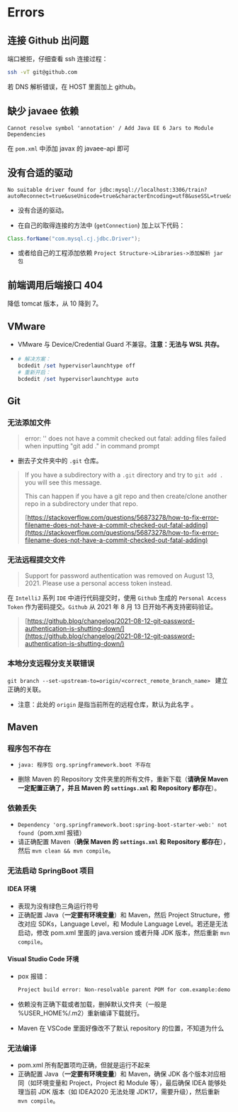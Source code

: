 # Errors

## 连接 Github 出问题

端口被拒，仔细查看 ssh 连接过程：

```bash
ssh -vT git@github.com
```

若 DNS 解析错误，在 HOST 里面加上 github。

## 缺少 javaee 依赖

```shell
Cannot resolve symbol 'annotation' / Add Java EE 6 Jars to Module Dependencies
```

在 `pom.xml` 中添加 javax 的 javaee-api 即可

## 没有合适的驱动

```shell
No suitable driver found for jdbc:mysql://localhost:3306/train?autoReconnect=true&useUnicode=true&characterEncoding=utf8&useSSL=true&serverTimezone=UTC
```

- 没有合适的驱动。

- 在自己的取得连接的方法中 (`getConnection`) 加上以下代码：
```java
Class.forName("com.mysql.cj.jdbc.Driver");
```

- 或者给自己的工程添加依赖 `Project Structure->Libraries->添加解析 jar 包`

## 前端调用后端接口 404

降低 tomcat 版本，从 10 降到 7。

## VMware

- VMware 与 Device/Credential Guard 不兼容。**注意：无法与 WSL 共存。**

- ```powershell
  # 解决方案：
  bcdedit /set hypervisorlaunchtype off
  # 重新开启：
  bcdedit /set hypervisorlaunchtype auto
  ```

## Git

### 无法添加文件

> error: '<filename>' does not have a commit checked out fatal: adding files failed when inputting "git add ." in command prompt

- 删去子文件夹中的 `.git` 仓库。

> If you have a subdirectory with a `.git` directory and try to `git add .` you will see this message.
>
> This can happen if you have a git repo and then create/clone another repo in a subdirectory under that repo.
>
> [https://stackoverflow.com/questions/56873278/how-to-fix-error-filename-does-not-have-a-commit-checked-out-fatal-adding](https://stackoverflow.com/questions/56873278/how-to-fix-error-filename-does-not-have-a-commit-checked-out-fatal-adding)

### 无法远程提交文件

> Support for password authentication was removed on August 13, 2021. Please use a personal access token instead.

  在 `IntelliJ` 系列 `IDE` 中进行代码提交时，使用 `Github` 生成的 `Personal Access Token` 作为密码提交。`Github` 从 2021 年 8 月 13 日开始不再支持密码验证。

> [https://github.blog/changelog/2021-08-12-git-password-authentication-is-shutting-down/](https://github.blog/changelog/2021-08-12-git-password-authentication-is-shutting-down/)

### 本地分支远程分支关联错误

`git branch --set-upstream-to=origin/<correct_remote_branch_name> ` 建立正确的关联。

- 注意：此处的 `origin` 是指当前所在的远程仓库，默认为此名字 。

## Maven

###  程序包不存在

-  `java: 程序包 org.springframework.boot 不存在`

- 删除 Maven 的 Repository 文件夹里的所有文件，重新下载（**请确保 Maven 一定配置正确了，并且 Maven 的 `settings.xml` 和 Repository 都存在**）。

### 依赖丢失

- `Dependency 'org.springframework.boot:spring-boot-starter-web:' not found`（pom.xml 报错）
- 请正确配置 Maven（**确保 Maven 的 `settings.xml` 和 Repository 都存在**），然后 `mvn clean && mvn compile`。

### 无法启动 SpringBoot 项目

#### IDEA 环境

- 表现为没有绿色三角运行符号
- 正确配置 Java（**一定要有环境变量**）和 Maven，然后 Project Structure，修改对应 SDKs，Language Level，和 Module Language Level。若还是无法启动，修改 pom.xml 里面的 java.version 或者升降 JDK 版本，然后重新 `mvn compile`。

#### Visual Studio Code 环境

- pox 报错：

  ```bash
  Project build error: Non-resolvable parent POM for com.example:demo:0.0.1-SNAPSHOT: org.springframework.boot:spring-boot-starter-parent:pom:3.0.2 failed to transfer from https://repo.maven.apache.org/maven2 during a previous attempt. This failure was cached in the local repository and resolution is not reattempted until the update interval of central has elapsed or updates are forced. Original error: Could not transfer artifact org.springframework.boot:spring-boot-starter-parent:pom:3.0.2 from/to central (https://repo.maven.apache.org/maven2): Connect timed out and 'parent.relativePath' points at no local POM
  ```

- 依赖没有正确下载或者加载，删掉默认文件夹（一般是 %USER_HOME%/.m2）重新编译下载就行。
- Maven 在 VSCode 里面好像改不了默认 repository 的位置，不知道为什么

### 无法编译

- pom.xml 所有配置项均正确，但就是运行不起来
- 正确配置 Java（**一定要有环境变量**）和 Maven，确保 JDK 各个版本对应相同（如环境变量和 Project，Project 和 Module 等），最后确保 IDEA 能够处理当前 JDK 版本（如 IDEA2020 无法处理 JDK17，需要升级），然后重新 `mvn compile`。

